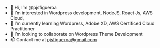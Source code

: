 - 👋 Hi, I’m @pjsfigueroa
- 👀 I’m interested in Wordpress development, NodeJS, React Js, AWS Cloud,
- 🌱 I’m currently learning Wordpress, Adobe XD, AWS Certificed Cloud Practitioner
- 💞️ I’m looking to collaborate on Wordpress Theme Development
- 📫 Contact me at pjsfigueroa@gmail.com

<!---
pjsfigueroa/pjsfigueroa is a ✨ special ✨ repository because its `README.md` (this file) appears on your GitHub profile.
You can click the Preview link to take a look at your changes.
--->
